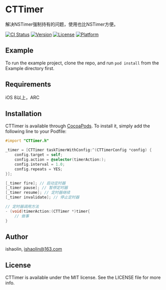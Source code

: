 # CTTimer

解决NSTimer强制持有的问题，使用也比NSTimer方便。

[![CI Status](http://img.shields.io/travis/ishaolin/CTTimer.svg?style=flat)](https://travis-ci.org/ishaolin/CTTimer)
[![Version](https://img.shields.io/cocoapods/v/CTTimer.svg?style=flat)](http://cocoapods.org/pods/CTTimer)
[![License](https://img.shields.io/cocoapods/l/CTTimer.svg?style=flat)](http://cocoapods.org/pods/CTTimer)
[![Platform](https://img.shields.io/cocoapods/p/CTTimer.svg?style=flat)](http://cocoapods.org/pods/CTTimer)

## Example

To run the example project, clone the repo, and run `pod install` from the Example directory first.

## Requirements

iOS 8以上，ARC

## Installation

CTTimer is available through [CocoaPods](http://cocoapods.org). To install
it, simply add the following line to your Podfile:

```objectivec
#import "CTTimer.h"

_timer = [CTTimer taskTimerWithConfig:^(CTTimerConfig *config) {
    config.target = self;
    config.action = @selector(timerAction:);
    config.interval = 1.0;
    config.repeats = YES;
}];

[_timer fire]; // 启动定时器
[_timer pause]; // 暂停定时器
[_timer resume]; // 定时器继续
[_timer invalidate]; // 停止定时器

// 定时器调用方法
- (void)timerAction:(CTTimer *)timer{
    // 做事
}
```

## Author

ishaolin, ishaolin@163.com

## License

CTTimer is available under the MIT license. See the LICENSE file for more info.
